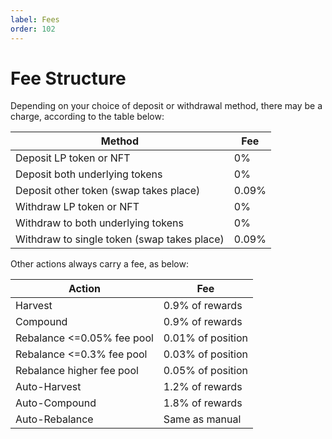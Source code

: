 ```yaml
---
label: Fees
order: 102
---
```


# Fee Structure

Depending on your choice of deposit or withdrawal method, there may be a charge, according to the table below:

| Method | Fee |
| --- | --- |
| Deposit LP token or NFT | 0% |
| Deposit both underlying tokens | 0% |
| Deposit other token (swap takes place) | 0.09% |
| Withdraw LP token or NFT | 0% |
| Withdraw to both underlying tokens | 0% | 
| Withdraw to single token (swap takes place) | 0.09% |

Other actions always carry a fee, as below:

| Action | Fee |
| --- | --- |
| Harvest | 0.9% of rewards |
| Compound | 0.9% of rewards |
| Rebalance <=0.05% fee pool | 0.01% of position |
| Rebalance <=0.3% fee pool | 0.03% of position |
| Rebalance higher fee pool | 0.05% of position |
| Auto-Harvest | 1.2% of rewards |
| Auto-Compound | 1.8% of rewards |
| Auto-Rebalance | Same as manual |